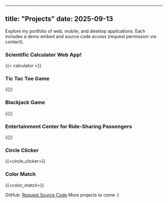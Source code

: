 
---
title: "Projects"
date: 2025-09-13
---
Explore my portfolio of web, mobile, and desktop applications. Each includes a demo embed and source code access (request permission via contact).

### Scientific Calculator Web App!
{{< calculator >}} 

### Tic Tac Toe Game
{{<tictaetoe>}}

### Blackjack Game
{{<blackjack>}}

### Entertainment Center for Ride-Sharing Passengers
{{<ride-sharing>}}

### Circle Clicker
{{<circle_clicker>}}

### Color Match
{{<color_match>}}

GitHub: [Request Source Code](/contact/)
More projects to come :)
